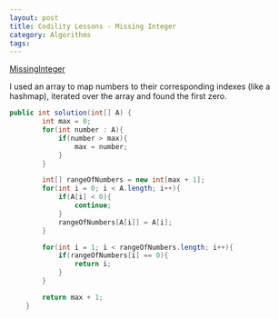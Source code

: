 ```yaml
---
layout: post
title: Codility Lessons - Missing Integer
category: Algorithms
tags:
---
```


[MissingInteger](https://app.codility.com/programmers/lessons/4-counting_elements/missing_integer/)

I used an array to map numbers to their corresponding indexes (like a hashmap), iterated over the array and found the first zero.

```java
public int solution(int[] A) {
        int max = 0;
        for(int number : A){
            if(number > max){
                max = number;
            }
        }

        int[] rangeOfNumbers = new int[max + 1];
        for(int i = 0; i < A.length; i++){
            if(A[i] < 0){
                continue;
            }
            rangeOfNumbers[A[i]] = A[i];
        }

        for(int i = 1; i < rangeOfNumbers.length; i++){
            if(rangeOfNumbers[i] == 0){
                return i;
            }
        }

        return max + 1;
    }
```

